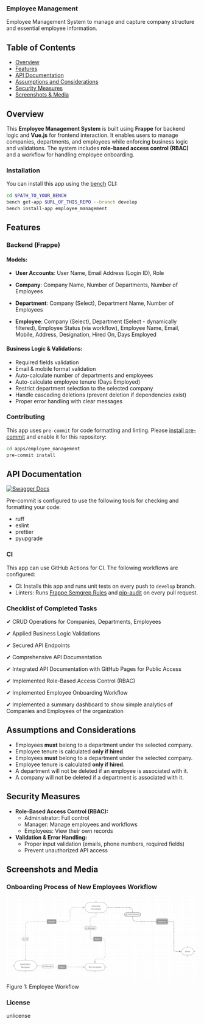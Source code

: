 ### Employee Management

Employee Management System to manage and capture company structure and essential employee information.

## Table of Contents
- [Overview](#overview)
- [Features](#features)
- [API Documentation](#api-documentation)
- [Assumptions and Considerations](#assumptions-and-considerations)
- [Security Measures](#security-measures)
- [Screenshots & Media](#screenshots-and-media)

## Overview
This **Employee Management System** is built using **Frappe** for backend logic and **Vue.js** for frontend interaction. It enables users to manage companies, departments, and employees while enforcing business logic and validations. The system includes **role-based access control (RBAC)** and a workflow for handling employee onboarding.

### Installation

You can install this app using the [bench](https://github.com/frappe/bench) CLI:

```bash
cd $PATH_TO_YOUR_BENCH
bench get-app $URL_OF_THIS_REPO --branch develop
bench install-app employee_management
```
## Features
### Backend (Frappe)
#### Models:
- **User Accounts**: User Name, Email Address (Login ID), Role

- **Company**: Company Name, Number of Departments, Number of Employees

- **Department**: Company (Select), Department Name, Number of Employees

- **Employee**: Company (Select), Department (Select - dynamically filtered), Employee Status (via workflow), Employee Name, Email, Mobile, Address, Designation, Hired On, Days Employed

#### Business Logic & Validations:
- Required fields validation
- Email & mobile format validation
- Auto-calculate number of departments and employees
- Auto-calculate employee tenure (Days Employed)
- Restrict department selection to the selected company
- Handle cascading deletions (prevent deletion if dependencies exist)
- Proper error handling with clear messages



### Contributing

This app uses `pre-commit` for code formatting and linting. Please [install pre-commit](https://pre-commit.com/#installation) and enable it for this repository:

```bash
cd apps/employee_management
pre-commit install
```

## API Documentation
[![Swagger Docs](https://img.shields.io/badge/Swagger-API%20Docs-blue)](https://ahmedshehab1.github.io/Employee-Management-System/)


Pre-commit is configured to use the following tools for checking and formatting your code:

- ruff
- eslint
- prettier
- pyupgrade
### CI

This app can use GitHub Actions for CI. The following workflows are configured:

- CI: Installs this app and runs unit tests on every push to `develop` branch.
- Linters: Runs [Frappe Semgrep Rules](https://github.com/frappe/semgrep-rules) and [pip-audit](https://pypi.org/project/pip-audit/) on every pull request.

### Checklist of Completed Tasks

✔ CRUD Operations for Companies, Departments, Employees

✔ Applied Business Logic Validations

✔ Secured API Endpoints

✔ Comprehensive API Documentation

✔ Integrated API Documentation with GitHub Pages for Public Access

✔ Implemented Role-Based Access Control (RBAC)

✔ Implemented Employee Onboarding Workflow

✔ Implemented a summary dashboard to show simple analytics of Companies and Employees of the organization

## Assumptions and Considerations
- Employees **must** belong to a department under the selected company.
- Employee tenure is calculated **only if hired**.
- Employees **must** belong to a department under the selected company.
- Employee tenure is calculated **only if hired**.
- A department will not be deleted if an employee is associated with it.
- A company will not be deleted if a department is associated with it.

## Security Measures
- **Role-Based Access Control (RBAC):**
  - Administrator: Full control
  - Manager: Manage employees and workflows
  - Employees: View their own records
- **Validation & Error Handling:**
  - Proper input validation (emails, phone numbers, required fields)
  - Prevent unauthorized API access

## Screenshots and Media

### Onboarding Process of New Employees Workflow

![Employee_Workflow](./imgs/employee_workflow.png)
Figure 1: Employee Workflow


### License

unlicense
